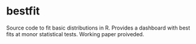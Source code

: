 # bestfit
Source code to fit basic distributions in R. Provides a dashboard with best fits at monor statistical tests. Working paper proiveded.
